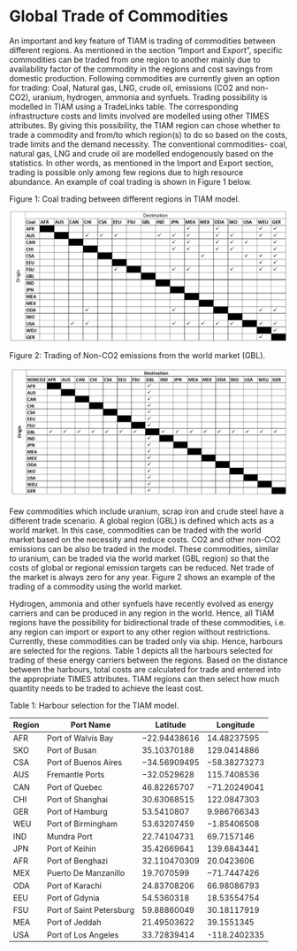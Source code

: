 # Global Trade of Commodities


An important and key feature of TIAM is trading of commodities between different regions. As mentioned in the section “Import and Export”, specific commodities can be traded from one region to another mainly due to availability factor of the commodity in the regions and cost savings from domestic production. Following commodities are currently given an option for trading: Coal, Natural gas, LNG, crude oil, emissions (CO2 and non-CO2), uranium, hydrogen, ammonia and synfuels. 
Trading possibility is modelled in TIAM using a TradeLinks table. The corresponding infrastructure costs and limits involved are modelled using other TIMES attributes. By giving this possibility, the TIAM region can chose whether to trade a commodity and from/to which region(s) to do so based on the costs, trade limits and the demand necessity.
The conventional commodities- coal, natural gas, LNG and crude oil are modelled endogenously based on the statistics. In other words, as mentioned in the Import and Export section, trading is possible only among few regions due to high resource abundance. An example of coal trading is shown in Figure 1 below. 


Figure 1: Coal trading between different regions in TIAM model.


![Coal Trade](./figs/Coal_trade.PNG) 

Figure 2: Trading of Non-CO2 emissions from the world market (GBL). 

![Unidirectional trade](./figs/Non-CO2_trade.PNG)

Few commodities which include uranium, scrap iron and crude steel have a different trade scenario. A global region (GBL) is defined which acts as a world market. In this case, commodities can be traded with the world market based on the necessity and reduce costs.
CO2 and other non-CO2 emissions can be also be traded in the model. These commodities, similar to uranium, can be traded via the world market (GBL region) so that the costs of global or regional emission targets can be reduced. Net trade of the market is always zero for any year. Figure 2 shows an example of the trading of a commodity using the world market. 

Hydrogen, ammonia and other synfuels have recently evolved as energy carriers and can be produced in any region in the world. Hence, all TIAM regions have the possibility for bidirectional trade of these commodities, i.e. any region can import or export to any other region without restrictions. Currently, these commodities can be traded only via ship. Hence, harbours are selected for the regions. Table 1 depicts all the harbours selected for trading of these energy carriers between the regions. Based on the distance between the harbours, total costs are calculated for trade and entered into the appropriate TIMES attributes. TIAM regions can then select how much quantity needs to be traded to achieve the least cost.  

Table 1: Harbour selection for the TIAM model.

| Region | Port Name                | Latitude     | Longitude    |
|--------|--------------------------|--------------|--------------|
| AFR    | Port of Walvis Bay       | −22.94438616 | 14.48237595  |
| SKO    | Port of Busan            | 35.10370188  | 129.0414886  |
| CSA    | Port of Buenos Aires     | −34.56909495 | −58.38273273 |
| AUS    | Fremantle Ports          | −32.0529628  | 115.7408536  |
| CAN    | Port of Quebec           | 46.82265707  | −71.20249041 |
| CHI    | Port of Shanghai         | 30.63068515  | 122.0847303  |
| GER    | Port of Hamburg          | 53.5410807   | 9.986766343  |
| WEU    | Port of Birmingham       | 53.63207459  | −1.85406508  |
| IND    | Mundra Port              | 22.74104731  | 69.7157146   |
| JPN    | Port of Keihin           | 35.42669641  | 139.6843441  |
| AFR    | Port of Benghazi         | 32.110470309 | 20.0423606   |
| MEX    | Puerto De Manzanillo     | 19.7070599   | −71.7447426  |
| ODA    | Port of Karachi          | 24.83708206  | 66.98086793  |
| EEU    | Port of Gdynia           | 54.5360318   | 18.53554754  |
| FSU    | Port of Saint Petersburg | 59.88860049  | 30.18117919  |
| MEA    | Port of Jeddah           | 21.49503622  | 39.1551345   |
| USA    | Port of Los Angeles      | 33.72839414  | -118.2402335 |
